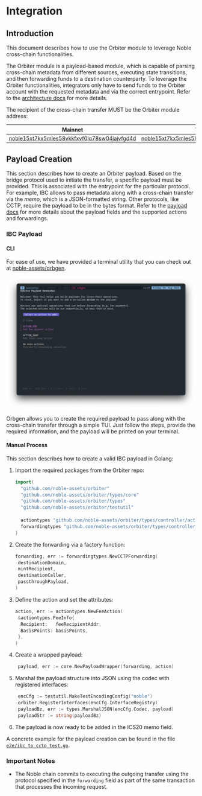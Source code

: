# Integration

## Introduction

This document describes how to use the Orbiter module to leverage Noble cross-chain
functionalities.

The Orbiter module is a payload-based module, which is capable of parsing cross-chain metadata from
different sources, executing state transitions, and then forwarding funds to a destination
counterparty. To leverage the Orbiter functionalities, integrators only have to send funds to the
Orbiter account with the requested metadata and via the correct entrypoint. Refer to the
[architecture docs](./architecture.md) for more details.

The recipient of the cross-chain transfer MUST be the Orbiter module address:

| Mainnet                                                                                                                            | Testnet                                                                                                                                    |
| ---------------------------------------------------------------------------------------------------------------------------------- | ------------------------------------------------------------------------------------------------------------------------------------------ |
| [noble15xt7kx5mles58vkkfxvf0lq78sw04jajvfgd4d](https://www.mintscan.io/noble/address/noble15xt7kx5mles58vkkfxvf0lq78sw04jajvfgd4d) | [noble15xt7kx5mles58vkkfxvf0lq78sw04jajvfgd4d](https://www.mintscan.io/noble-testnet/address/noble15xt7kx5mles58vkkfxvf0lq78sw04jajvfgd4d) |

## Payload Creation

This section describes how to create an Orbiter payload. Based on the bridge protocol
used to initiate the transfer, a specific payload must be provided. This is associated with the
entrypoint for the particular protocol. For example, IBC allows to pass metadata along with a
cross-chain transfer via the _memo_, which is a JSON-formatted string. Other protocols, like CCTP,
require the payload to be in the bytes format. Refer to the [payload docs](./payload.md) for more
details about the payload fields and the supported actions and forwardings.

### IBC Payload

#### CLI

For ease of use, we have provided a terminal utility that you can check out at
[noble-assets/orbgen](https://github.com/noble-assets/orbgen/).

![Orbgen TUI](../.assets/orbgen.png)

Orbgen allows you to create the required payload to pass along with the cross-chain transfer through
a simple TUI. Just follow the steps, provide the required information, and the payload will be
printed on your terminal.

#### Manual Process

This section describes how to create a valid IBC payload in Golang:

1. Import the required packages from the Orbiter repo:

   ```go
   import(
     "github.com/noble-assets/orbiter"
     "github.com/noble-assets/orbiter/types/core"
     "github.com/noble-assets/orbiter/types"
     "github.com/noble-assets/orbiter/testutil"

     actiontypes "github.com/noble-assets/orbiter/types/controller/action"
     forwardingtypes "github.com/noble-assets/orbiter/types/controller/forwarding"
   )
   ```

2. Create the forwarding via a factory function:

   ```go
   forwarding, err := forwardingtypes.NewCCTPForwarding(
    destinationDomain,
    mintRecipient,
    destinationCaller,
    passthroughPayload,
   )
   ```

3. Define the action and set the attributes:

   ```go
   action, err := actiontypes.NewFeeAction(
    &actiontypes.FeeInfo{
     Recipient:   feeRecipientAddr,
     BasisPoints: basisPoints,
    },
   )
   ```

4. Create a wrapped payload:

   ```go
    payload, err := core.NewPayloadWrapper(forwarding, action)
   ```

5. Marshal the payload structure into JSON using the codec with registered interfaces:

   ```go
    encCfg := testutil.MakeTestEncodingConfig("noble")
    orbiter.RegisterInterfaces(encCfg.InterfaceRegistry)
    payloadBz, err := types.MarshalJSON(encCfg.Codec, payload)
    payloadStr := string(payloadBz)
   ```

6. The payload is now ready to be added in the ICS20 memo field.

A concrete example for the payload creation can be found in the file
[`e2e/ibc_to_cctp_test.go`](../e2e/ibc_to_cctp_test.go).

### Important Notes

- The Noble chain commits to executing the outgoing transfer using the protocol specified in the
  `forwarding` field as part of the same transaction that processes the incoming request.
